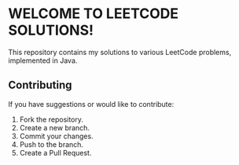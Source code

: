 # WELCOME TO LEETCODE SOLUTIONS!
This repository contains my solutions to various LeetCode problems, implemented in Java.

## Contributing
If you have suggestions or would like to contribute:

1. Fork the repository.
2. Create a new branch.
3. Commit your changes.
4. Push to the branch.
5. Create a Pull Request.
